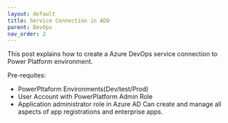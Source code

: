 ```yaml
---
layout: default
title: Service Connection in ADO
parent: DevOps
nav_order: 2
---
```


This post explains how to create a Azure DevOps service connection to Power Platform environment.

Pre-requites:
 - PowerPltaform Environments(Dev/test/Prod)
 - User Account with PowerPlatform Admin Role
 - Application administrator role in Azure AD
   Can create and manage all aspects of app registrations and enterprise apps.
